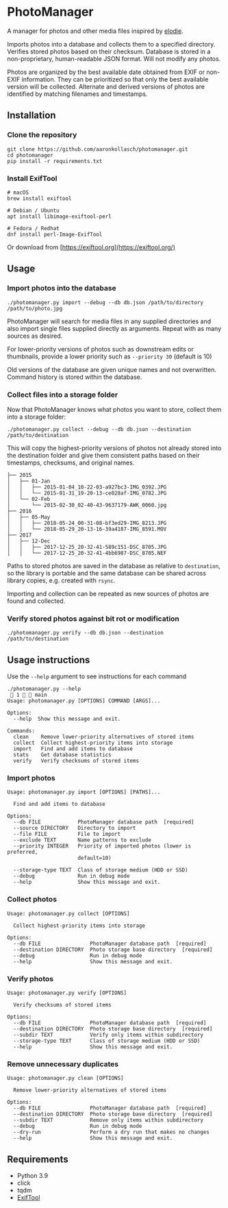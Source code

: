 # PhotoManager

A manager for photos and other media files
inspired by [elodie](https://github.com/jmathai/elodie).

Imports photos into a database and collects them to a specified directory.
Verifies stored photos based on their checksum.
Database is stored in a non-proprietary, human-readable JSON format.
Will not modify any photos.  

Photos are organized by the best available date
obtained from EXIF or non-EXIF information.
They can be prioritized so that only the best available version
will be collected. Alternate and derived versions of photos
are identified by matching filenames and timestamps.

## Installation
### Clone the repository
```shell
git clone https://github.com/aaronkollasch/photomanager.git
cd photomanager
pip install -r requirements.txt
```

### Install ExifTool
```shell
# macOS
brew install exiftool

# Debian / Ubuntu
apt install libimage-exiftool-perl

# Fedora / Redhat
dnf install perl-Image-ExifTool
```
Or download from [https://exiftool.org](https://exiftool.org/)

## Usage
### Import photos into the database
```shell
./photomanager.py import --debug --db db.json /path/to/directory /path/to/photo.jpg
```
PhotoManager will search for media files in any supplied directories
and also import single files supplied directly as arguments.
Repeat with as many sources as desired.

For lower-priority versions of photos such as downstream edits
or thumbnails, provide a lower priority such as `--priority 30`
(default is 10)

Old versions of the database are given unique names and not overwritten.
Command history is stored within the database.

### Collect files into a storage folder
Now that PhotoManager knows what photos you want to store,
collect them into a storage folder:
```shell
./photomanager.py collect --debug --db db.json --destination /path/to/destination
```
This will copy the highest-priority versions of photos
not already stored into the destination folder and
give them consistent paths based on their 
timestamps, checksums, and original names.

```
├── 2015
│   ├── 01-Jan
│   │   ├── 2015-01-04_10-22-03-a927bc3-IMG_0392.JPG
│   │   └── 2015-01-31_19-20-13-ce028af-IMG_0782.JPG
│   └── 02-Feb
│       └── 2015-02-30_02-40-43-9637179-AWK_0060.jpg
├── 2016
│   ├── 05-May
│   │   ├── 2018-05-24_00-31-08-bf3ed29-IMG_8213.JPG
│   │   └── 2018-05-29_20-13-16-39a4187-IMG_8591.MOV
├── 2017
│   ├── 12-Dec
│   │   ├── 2017-12-25_20-32-41-589c151-DSC_8705.JPG
│   │   └── 2017-12-25_20-32-41-4bb6987-DSC_8705.NEF
```

Paths to stored photos are saved in the database as relative to `destination`,
so the library is portable and the same database can be shared across
library copies, e.g. created with `rsync`.

Importing and collection can be repeated 
as new sources of photos are found and collected.

### Verify stored photos against bit rot or modification
```shell
./photomanager.py verify --db db.json --destination /path/to/destination
```

## Usage instructions
Use the `--help` argument to see instructions for each command
```shell
./photomanager.py --help                                                                                                                                            1   main 
Usage: photomanager.py [OPTIONS] COMMAND [ARGS]...

Options:
  --help  Show this message and exit.

Commands:
  clean    Remove lower-priority alternatives of stored items
  collect  Collect highest-priority items into storage
  import   Find and add items to database
  stats    Get database statistics
  verify   Verify checksums of stored items
```
### Import photos
```
Usage: photomanager.py import [OPTIONS] [PATHS]...

  Find and add items to database

Options:
  --db FILE            PhotoManager database path  [required]
  --source DIRECTORY   Directory to import
  --file FILE          File to import
  --exclude TEXT       Name patterns to exclude
  --priority INTEGER   Priority of imported photos (lower is preferred,
                       default=10)

  --storage-type TEXT  Class of storage medium (HDD or SSD)
  --debug              Run in debug mode
  --help               Show this message and exit.
```

### Collect photos
```
Usage: photomanager.py collect [OPTIONS]

  Collect highest-priority items into storage

Options:
  --db FILE                PhotoManager database path  [required]
  --destination DIRECTORY  Photo storage base directory  [required]
  --debug                  Run in debug mode
  --help                   Show this message and exit.
```

### Verify photos
```
Usage: photomanager.py verify [OPTIONS]

  Verify checksums of stored items

Options:
  --db FILE                PhotoManager database path  [required]
  --destination DIRECTORY  Photo storage base directory  [required]
  --subdir TEXT            Verify only items within subdirectory
  --storage-type TEXT      Class of storage medium (HDD or SSD)
  --help                   Show this message and exit.
```

### Remove unnecessary duplicates
```
Usage: photomanager.py clean [OPTIONS]

  Remove lower-priority alternatives of stored items

Options:
  --db FILE                PhotoManager database path  [required]
  --destination DIRECTORY  Photo storage base directory  [required]
  --subdir TEXT            Remove only items within subdirectory
  --debug                  Run in debug mode
  --dry-run                Perform a dry run that makes no changes
  --help                   Show this message and exit.
```

## Requirements
- Python 3.9
- click  
- tqdm
- [ExifTool](https://exiftool.org/)
